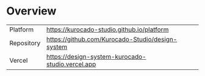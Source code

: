 # Overview

|            |                                                    |
| ---------- | -------------------------------------------------- |
| Platform   | <https://kurocado-studio.github.io/platform>       |
| Repository | <https://github.com/Kurocado-Studio/design-system> |
| Vercel     | <https://design-system-kurocado-studio.vercel.app> |
